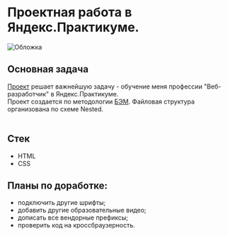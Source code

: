 # Проектная работа в Яндекс.Практикуме.
![Обложка](https://user-images.githubusercontent.com/69466179/131647886-44f6640c-036c-482b-9b8d-52ecf21a524f.png)
## Основная задача
[Проект](https://airatmm.github.io/how-to-learn/index.html) решает важнейшую задачу - обучение меня профессии "Веб-разработчик" в Яндекс.Практикуме.<br>
Проект создается по методологии [БЭМ](https://ru.bem.info "Методология БЭМ"). Файловая структура организована по схеме Nested.</br></br>
## Стек
- HTML
- CSS
## Планы по доработке:
* подключить другие шрифты;
* добавить другие образовательные видео;
* дописать все вендорные префиксы;
* проверить код на кроссбраузерность.
